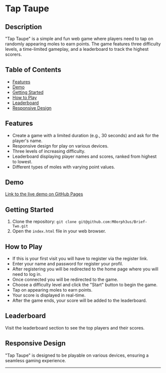 # Tap Taupe

## Description

"Tap Taupe" is a simple and fun web game where players need to tap on randomly appearing moles to earn points. The game features three difficulty levels, a time-limited gameplay, and a leaderboard to track the highest scorers.

## Table of Contents

- [Features](#features)
- [Demo](#demo)
- [Getting Started](#getting-started)
- [How to Play](#how-to-play)
- [Leaderboard](#leaderboard)
- [Responsive Design](#responsive-design)

## Features

- Create a game with a limited duration (e.g., 30 seconds) and ask for the player's name.
- Responsive design for play on various devices.
- Three levels of increasing difficulty.
- Leaderboard displaying player names and scores, ranked from highest to lowest.
- Different types of moles with varying point values.

## Demo

[Link to the live demo on GitHub Pages](#insert-link-here)

## Getting Started

1. Clone the repository: `git clone git@github.com:M0orph3us/Brief-Two.git`
2. Open the `index.html` file in your web browser.

## How to Play

- If this is your first visit you will have to register via the register link.
- Enter your name and password for register your profil.
- After registering you will be redirected to the home page where you will need to log in.
- Once connected you will be redirected to the game.
- Choose a difficulty level and click the "Start" button to begin the game.
- Tap on appearing moles to earn points.
- Your score is displayed in real-time.
- After the game ends, your score will be added to the leaderboard.

## Leaderboard

Visit the leaderboard section to see the top players and their scores.

## Responsive Design

"Tap Taupe" is designed to be playable on various devices, ensuring a seamless gaming experience.

---
